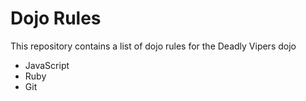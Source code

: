 Dojo Rules
==========

This repository contains a list of dojo rules for the Deadly Vipers dojo

* JavaScript
* Ruby
* Git
